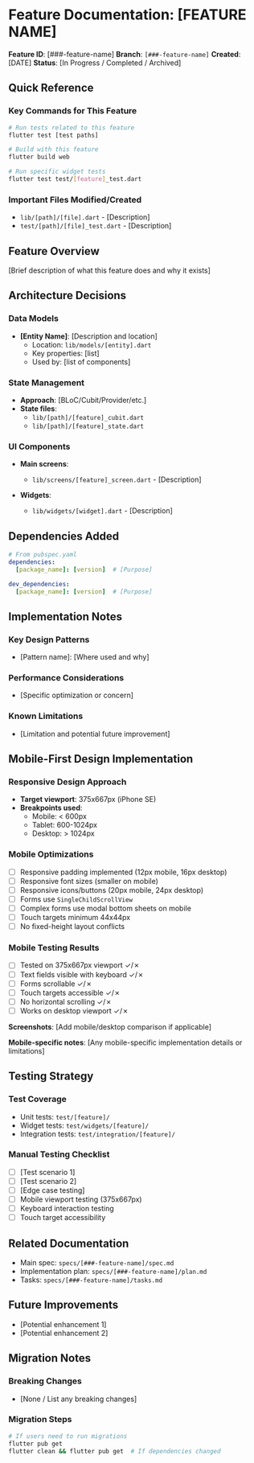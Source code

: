 # Feature Documentation: [FEATURE NAME]

**Feature ID**: [###-feature-name]
**Branch**: `[###-feature-name]`
**Created**: [DATE]
**Status**: [In Progress / Completed / Archived]

## Quick Reference

### Key Commands for This Feature

```bash
# Run tests related to this feature
flutter test [test paths]

# Build with this feature
flutter build web

# Run specific widget tests
flutter test test/[feature]_test.dart
```

### Important Files Modified/Created

- `lib/[path]/[file].dart` - [Description]
- `test/[path]/[file]_test.dart` - [Description]

## Feature Overview

[Brief description of what this feature does and why it exists]

## Architecture Decisions

### Data Models

- **[Entity Name]**: [Description and location]
  - Location: `lib/models/[entity].dart`
  - Key properties: [list]
  - Used by: [list of components]

### State Management

- **Approach**: [BLoC/Cubit/Provider/etc.]
- **State files**:
  - `lib/[path]/[feature]_cubit.dart`
  - `lib/[path]/[feature]_state.dart`

### UI Components

- **Main screens**:
  - `lib/screens/[feature]_screen.dart` - [Description]

- **Widgets**:
  - `lib/widgets/[widget].dart` - [Description]

## Dependencies Added

```yaml
# From pubspec.yaml
dependencies:
  [package_name]: [version]  # [Purpose]

dev_dependencies:
  [package_name]: [version]  # [Purpose]
```

## Implementation Notes

### Key Design Patterns

- [Pattern name]: [Where used and why]

### Performance Considerations

- [Specific optimization or concern]

### Known Limitations

- [Limitation and potential future improvement]

## Mobile-First Design Implementation

### Responsive Design Approach

- **Target viewport**: 375x667px (iPhone SE)
- **Breakpoints used**:
  - Mobile: < 600px
  - Tablet: 600-1024px
  - Desktop: > 1024px

### Mobile Optimizations

- [ ] Responsive padding implemented (12px mobile, 16px desktop)
- [ ] Responsive font sizes (smaller on mobile)
- [ ] Responsive icons/buttons (20px mobile, 24px desktop)
- [ ] Forms use `SingleChildScrollView`
- [ ] Complex forms use modal bottom sheets on mobile
- [ ] Touch targets minimum 44x44px
- [ ] No fixed-height layout conflicts

### Mobile Testing Results

- [ ] Tested on 375x667px viewport ✓/✗
- [ ] Text fields visible with keyboard ✓/✗
- [ ] Forms scrollable ✓/✗
- [ ] Touch targets accessible ✓/✗
- [ ] No horizontal scrolling ✓/✗
- [ ] Works on desktop viewport ✓/✗

**Screenshots**: [Add mobile/desktop comparison if applicable]

**Mobile-specific notes**: [Any mobile-specific implementation details or limitations]

## Testing Strategy

### Test Coverage

- Unit tests: `test/[feature]/`
- Widget tests: `test/widgets/[feature]/`
- Integration tests: `test/integration/[feature]/`

### Manual Testing Checklist

- [ ] [Test scenario 1]
- [ ] [Test scenario 2]
- [ ] [Edge case testing]
- [ ] Mobile viewport testing (375x667px)
- [ ] Keyboard interaction testing
- [ ] Touch target accessibility

## Related Documentation

- Main spec: `specs/[###-feature-name]/spec.md`
- Implementation plan: `specs/[###-feature-name]/plan.md`
- Tasks: `specs/[###-feature-name]/tasks.md`

## Future Improvements

- [Potential enhancement 1]
- [Potential enhancement 2]

## Migration Notes

### Breaking Changes

- [None / List any breaking changes]

### Migration Steps

```bash
# If users need to run migrations
flutter pub get
flutter clean && flutter pub get  # If dependencies changed
```
